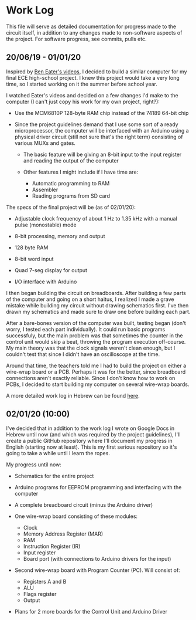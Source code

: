 # Work Log

This file will serve as detailed documentation for progress made to the circuit itself, in addition to any changes made to non-software aspects of the project. For software progress, see commits, pulls etc.

## 20/06/19 - 01/01/20

Inspired by [Ben Eater's videos](https://www.youtube.com/playlist?list=PLowKtXNTBypGqImE405J2565dvjafglHU), I decided to build a similar computer for my final ECE high-school project. I knew this project would take a very long time, so I started working on it the summer before school year.

I watched Eater's videos and decided on a few changes I'd make to the computer (I can't just copy his work for my own project, right?):
* Use the MCM6810P 128-byte RAM chip instead of the 74189 64-bit chip

* Since the project guidelines demand that I use some sort of a ready microprocessor, the computer will be interfaced with an Arduino using a physical driver circuit (still not sure that's the right term) consisting of various MUXs and gates.

  * The basic feature will be giving an 8-bit input to the input register and reading the output of the computer
  * Other features I might include if I have time are:
  
    * Automatic programming to RAM
    * Assembler
    * Reading programs from SD card

The specs of the final project will be (as of 02/01/20):

* Adjustable clock frequency of about 1 Hz to 1.35 kHz with a manual pulse (monostable) mode

* 8-bit processing, memory and output

* 128 byte RAM

* 8-bit word input

* Quad 7-seg display for output

* I/O interface with Arduino

I then began building the circuit on breadboards. After building a few parts of the computer and going on a short haitus, I realized I made a grave mistake while building my circuit without drawing schematics first. I've then drawn my schematics and made sure to draw one before building each part.

After a bare-bones version of the computer was built, testing began (don't worry, I tested each part individually). It could run basic programs successfuly, but the main problem was that sometimes the counter in the control unit would skip a beat, throwing the program execution off-course. My main theory was that the clock signals weren't clean enough, but I couldn't test that since I didn't have an oscilloscope at the time.

Around that time, the teachers told me I had to build the project on either a wire-wrap board or a PCB. Perhaps it was for the better, since breadboard connections aren't exactly reliable. Since I don't know how to work on PCBs, I decided to start building my computer on several wire-wrap boards.

A more detailed work log in Hebrew can be found [here](https://docs.google.com/document/d/1f-CUX1oLNrWuMgMoHW-Djt5JsNIpseODwH8WzywEzs0/edit?usp=sharing).

## 02/01/20 (10:00)

I've decided that in addition to the work log I wrote on Google Docs in Hebrew until now (and which was required by the project guidelines), I'll create a public GitHub repository where I'll document my progress in English (starting now at least). This is my first serious repository so it's going to take a while until I learn the ropes.

My progress until now:
* Schematics for the entire project

* Arduino programs for EEPROM programming and interfacing with the computer

* A complete breadboard circuit (minus the Arduino driver)

* One wire-wrap board consisting of these modules:

  * Clock
  * Memory Address Register (MAR)
  * RAM
  * Instruction Register (IR)
  * Input register
  * Board port (with connections to Arduino drivers for the input)
  
* Second wire-wrap board with Program Counter (PC). Will consist of:

  * Registers A and B
  * ALU
  * Flags register
  * Output
  
* Plans for 2 more boards for the Control Unit and Arduino Driver

